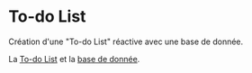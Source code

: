 # To-do List

Création d'une "To-do List" réactive avec une base de donnée.

La [To-do List](https://github.com/RomainGuerin/todo_list/blob/main/index.php) et la [base de donnée](https://github.com/RomainGuerin/todo_list/blob/main/listeafaire.sql).
